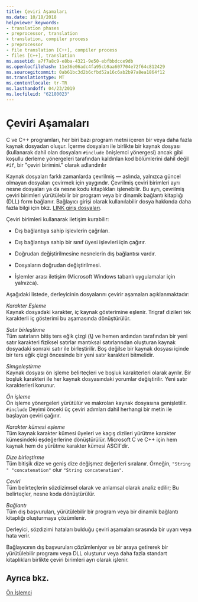 ```yaml
---
title: Çeviri Aşamaları
ms.date: 10/18/2018
helpviewer_keywords:
- translation phases
- preprocessor, translation
- translation, compiler process
- preprocessor
- file translation [C++], compiler process
- files [C++], translation
ms.assetid: a7f7a8c9-e8ba-4321-9e50-ebfbbdcce9db
ms.openlocfilehash: 11e36e06adc4fa95cb9aa607704e72f64c812429
ms.sourcegitcommit: 0ab61bc3d2b6cfbd52a16c6ab2b97a8ea1864f12
ms.translationtype: MT
ms.contentlocale: tr-TR
ms.lasthandoff: 04/23/2019
ms.locfileid: "62180023"
---
```

# <a name="phases-of-translation"></a>Çeviri Aşamaları

C ve C++ programları, her biri bazı program metni içeren bir veya daha fazla kaynak dosyadan oluşur. İçerme dosyaları ile birlikte bir kaynak dosyası (kullanarak dahil olan dosyaları `#include` önişlemci yönergesi) ancak gibi koşullu derleme yönergeleri tarafından kaldırılan kod bölümlerini dahil değil `#if`, bir "çeviri birimini." olarak adlandırılır

Kaynak dosyaları farklı zamanlarda çevrilmiş — aslında, yalnızca güncel olmayan dosyaları çevirmek için yaygındır. Çevrilmiş çeviri birimleri ayrı nesne dosyaları ya da nesne kodu kitaplıkları işlenebilir. Bu ayrı, çevrilmiş çeviri birimleri yürütülebilir bir program veya bir dinamik bağlantı kitaplığı (DLL) form bağlanır.  Bağlayıcı girişi olarak kullanılabilir dosya hakkında daha fazla bilgi için bkz. [LINK giriş dosyaları](../build/reference/link-input-files.md).

Çeviri birimleri kullanarak iletişim kurabilir:

- Dış bağlantıya sahip işlevlerin çağrıları.

- Dış bağlantıya sahip bir sınıf üyesi işlevleri için çağırır.

- Doğrudan değiştirilmesine nesnelerin dış bağlantısı vardır.

- Dosyaların doğrudan değiştirilmesi.

- İşlemler arası iletişim (Microsoft Windows tabanlı uygulamalar için yalnızca).

Aşağıdaki listede, derleyicinin dosyalarını çevirir aşamaları açıklanmaktadır:

*Karakter Eşleme*<br/>
Kaynak dosyadaki karakter, iç kaynak gösterimine eşlenir. Trigraf dizileri tek karakterli iç gösterimi bu aşamasında dönüştürülür.

*Satır birleştirme*<br/>
Tüm satırların bitiş ters eğik çizgi (**\\**) ve hemen ardından tarafından bir yeni satır karakteri fiziksel satırlar mantıksal satırlarından oluşturan kaynak dosyadaki sonraki satır ile birleştirilir. Boş değilse bir kaynak dosyası içinde bir ters eğik çizgi öncesinde bir yeni satır karakteri bitmelidir.

*Simgeleştirme*<br/>
Kaynak dosyası ön işleme belirteçleri ve boşluk karakterleri olarak ayrılır. Bir boşluk karakteri ile her kaynak dosyasındaki yorumlar değiştirilir. Yeni satır karakterleri korunur.

*Ön işleme*<br/>
Ön işleme yönergeleri yürütülür ve makroları kaynak dosyasına genişletilir. `#include` Deyimi önceki üç çeviri adımları dahil herhangi bir metin ile başlayan çeviri çağırır.

*Karakter kümesi eşleme*<br/>
Tüm kaynak karakter kümesi üyeleri ve kaçış dizileri yürütme karakter kümesindeki eşdeğerlerine dönüştürülür. Microsoft C ve C++ için hem kaynak hem de yürütme karakter kümesi ASCII'dir.

*Dize birleştirme*<br/>
Tüm bitişik dize ve geniş dize değişmez değerleri sıralanır. Örneğin, `"String " "concatenation"` olur `"String concatenation"`.

*Çeviri*<br/>
Tüm belirteçlerin sözdizimsel olarak ve anlamsal olarak analiz edilir; Bu belirteçler, nesne koda dönüştürülür.

*Bağlantı*<br/>
Tüm dış başvuruları, yürütülebilir bir program veya bir dinamik bağlantı kitaplığı oluşturmaya çözümlenir.

Derleyici, sözdizimi hataları bulduğu çeviri aşamaları sırasında bir uyarı veya hata verir.

Bağlayıcının dış başvuruları çözümleniyor ve bir araya getirerek bir yürütülebilir programı veya DLL oluşturur veya daha fazla standart kitaplıkları birlikte çeviri birimleri ayrı olarak işlenir.

## <a name="see-also"></a>Ayrıca bkz.

[Ön İşlemci](../preprocessor/preprocessor.md)
